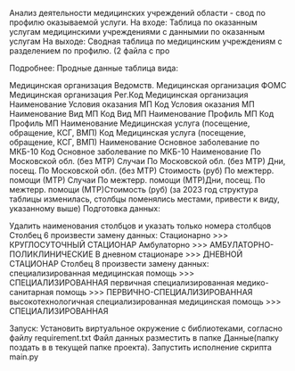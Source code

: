 Анализ деятельности медицинских учреждений области - свод по профилю оказываемой услуги. 
На входе: Таблица по оказанным услугам медицинскими учреждениями с даннымии по оказанным услугам 
На выходе: Сводная таблица по медицинским учреждениям с разделением по профилю. (2 файла с про

Подробнее: Продные данные таблица вида:

Медицинская организация Ведомств.
Медицинская организация ФОМС
Медицинская организация Рег.Код
Медицинская организация Наименование
Условия оказания МП Код
Условия оказания МП Наименование
Вид МП Код
Вид МП Наименование
Профиль МП Код
Профиль МП Наименование
Медицинская услуга (посещение, обращение, КСГ, ВМП) Код
Медицинская услуга (посещение, обращение, КСГ, ВМП) Наименование
Основное заболевание по МКБ-10 Код
Основное заболевание по МКБ-10 Наименование
По Московской обл. (без МТР) Случаи
По Московской обл. (без МТР) Дни, посещ.
По Московской обл. (без МТР) Стоимость (руб)
По межтерр. помощи (МТР) Случаи
По межтерр. помощи (МТР)Дни, посещ.
По межтерр. помощи (МТР)Стоимость (руб) (за 2023 год структура таблицы изменилась, столбцы поменялись местами, привести к виду, указанному выше)
Подготовка данных:

Удалить наименования столбцов и указать только номера столбцов
Столбец 6 произвести замену данных: Стационарно >>> КРУГЛОСУТОЧНЫЙ СТАЦИОНАР Амбулаторно >>> АМБУЛАТОРНО-ПОЛИКЛИНИЧЕСКИЕ В дневном стационаре >>> ДНЕВНОЙ СТАЦИОНАР
Столбец 8 произвести замену данных: специализированная медицинская помощь >>> СПЕЦИАЛИЗИРОВАННАЯ первичная специализированная медико-санитарная помощь >>> ПЕРВИЧНО-СПЕЦИАЛИЗИРОВАННАЯ высокотехнологичная специализированная медицинская помощь >>> СПЕЦИАЛИЗИРОВАННАЯ

Запуск:
Установить виртуальное окружение с библиотеками, согласно файлу requirement.txt
Файл данных разместить в папке Данные(папку поздать в в текущей папке проекта).
Запустить исполнение скрипта main.py
